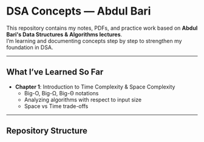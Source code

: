 

#  DSA Concepts — Abdul Bari

This repository contains my notes, PDFs, and practice work based on **Abdul Bari's Data Structures & Algorithms lectures**.  
I’m learning and documenting concepts step by step to strengthen my foundation in DSA.

---

## What I’ve Learned So Far
- **Chapter 1**: Introduction to Time Complexity & Space Complexity
  - Big-O, Big-Ω, Big-Θ notations
  - Analyzing algorithms with respect to input size
  - Space vs Time trade-offs

---

##  Repository Structure

 


